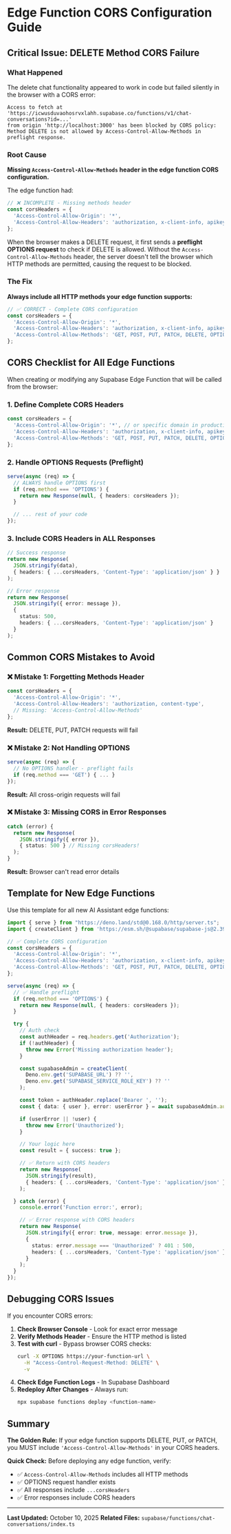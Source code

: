 # Edge Function CORS Configuration Guide

## Critical Issue: DELETE Method CORS Failure

### What Happened
The delete chat functionality appeared to work in code but failed silently in the browser with a CORS error:
```
Access to fetch at 'https://icwusduvaohosrvxlahh.supabase.co/functions/v1/chat-conversations?id=...'
from origin 'http://localhost:3000' has been blocked by CORS policy:
Method DELETE is not allowed by Access-Control-Allow-Methods in preflight response.
```

### Root Cause
**Missing `Access-Control-Allow-Methods` header in the edge function CORS configuration.**

The edge function had:
```typescript
// ❌ INCOMPLETE - Missing methods header
const corsHeaders = {
  'Access-Control-Allow-Origin': '*',
  'Access-Control-Allow-Headers': 'authorization, x-client-info, apikey, content-type',
};
```

When the browser makes a DELETE request, it first sends a **preflight OPTIONS request** to check if DELETE is allowed. Without the `Access-Control-Allow-Methods` header, the server doesn't tell the browser which HTTP methods are permitted, causing the request to be blocked.

### The Fix
**Always include all HTTP methods your edge function supports:**

```typescript
// ✅ CORRECT - Complete CORS configuration
const corsHeaders = {
  'Access-Control-Allow-Origin': '*',
  'Access-Control-Allow-Headers': 'authorization, x-client-info, apikey, content-type',
  'Access-Control-Allow-Methods': 'GET, POST, PUT, PATCH, DELETE, OPTIONS', // ← CRITICAL
};
```

## CORS Checklist for All Edge Functions

When creating or modifying any Supabase Edge Function that will be called from the browser:

### 1. **Define Complete CORS Headers**
```typescript
const corsHeaders = {
  'Access-Control-Allow-Origin': '*', // or specific domain in production
  'Access-Control-Allow-Headers': 'authorization, x-client-info, apikey, content-type',
  'Access-Control-Allow-Methods': 'GET, POST, PUT, PATCH, DELETE, OPTIONS', // List ALL methods
};
```

### 2. **Handle OPTIONS Requests (Preflight)**
```typescript
serve(async (req) => {
  // ALWAYS handle OPTIONS first
  if (req.method === 'OPTIONS') {
    return new Response(null, { headers: corsHeaders });
  }

  // ... rest of your code
});
```

### 3. **Include CORS Headers in ALL Responses**
```typescript
// Success response
return new Response(
  JSON.stringify(data),
  { headers: { ...corsHeaders, 'Content-Type': 'application/json' } }
);

// Error response
return new Response(
  JSON.stringify({ error: message }),
  {
    status: 500,
    headers: { ...corsHeaders, 'Content-Type': 'application/json' }
  }
);
```

## Common CORS Mistakes to Avoid

### ❌ Mistake 1: Forgetting Methods Header
```typescript
const corsHeaders = {
  'Access-Control-Allow-Origin': '*',
  'Access-Control-Allow-Headers': 'authorization, content-type',
  // Missing: 'Access-Control-Allow-Methods'
};
```
**Result:** DELETE, PUT, PATCH requests will fail

### ❌ Mistake 2: Not Handling OPTIONS
```typescript
serve(async (req) => {
  // No OPTIONS handler - preflight fails
  if (req.method === 'GET') { ... }
});
```
**Result:** All cross-origin requests will fail

### ❌ Mistake 3: Missing CORS in Error Responses
```typescript
catch (error) {
  return new Response(
    JSON.stringify({ error }),
    { status: 500 } // Missing corsHeaders!
  );
}
```
**Result:** Browser can't read error details

## Template for New Edge Functions

Use this template for all new AI Assistant edge functions:

```typescript
import { serve } from "https://deno.land/std@0.168.0/http/server.ts";
import { createClient } from 'https://esm.sh/@supabase/supabase-js@2.39.0';

// ✅ Complete CORS configuration
const corsHeaders = {
  'Access-Control-Allow-Origin': '*',
  'Access-Control-Allow-Headers': 'authorization, x-client-info, apikey, content-type',
  'Access-Control-Allow-Methods': 'GET, POST, PUT, PATCH, DELETE, OPTIONS',
};

serve(async (req) => {
  // ✅ Handle preflight
  if (req.method === 'OPTIONS') {
    return new Response(null, { headers: corsHeaders });
  }

  try {
    // Auth check
    const authHeader = req.headers.get('Authorization');
    if (!authHeader) {
      throw new Error('Missing authorization header');
    }

    const supabaseAdmin = createClient(
      Deno.env.get('SUPABASE_URL') ?? '',
      Deno.env.get('SUPABASE_SERVICE_ROLE_KEY') ?? ''
    );

    const token = authHeader.replace('Bearer ', '');
    const { data: { user }, error: userError } = await supabaseAdmin.auth.getUser(token);

    if (userError || !user) {
      throw new Error('Unauthorized');
    }

    // Your logic here
    const result = { success: true };

    // ✅ Return with CORS headers
    return new Response(
      JSON.stringify(result),
      { headers: { ...corsHeaders, 'Content-Type': 'application/json' } }
    );

  } catch (error) {
    console.error('Function error:', error);

    // ✅ Error response with CORS headers
    return new Response(
      JSON.stringify({ error: true, message: error.message }),
      {
        status: error.message === 'Unauthorized' ? 401 : 500,
        headers: { ...corsHeaders, 'Content-Type': 'application/json' },
      }
    );
  }
});
```

## Debugging CORS Issues

If you encounter CORS errors:

1. **Check Browser Console** - Look for exact error message
2. **Verify Methods Header** - Ensure the HTTP method is listed
3. **Test with curl** - Bypass browser CORS checks:
   ```bash
   curl -X OPTIONS https://your-function-url \
     -H "Access-Control-Request-Method: DELETE" \
     -v
   ```
4. **Check Edge Function Logs** - In Supabase Dashboard
5. **Redeploy After Changes** - Always run:
   ```bash
   npx supabase functions deploy <function-name>
   ```

## Summary

**The Golden Rule:** If your edge function supports DELETE, PUT, or PATCH, you MUST include `'Access-Control-Allow-Methods'` in your CORS headers.

**Quick Check:** Before deploying any edge function, verify:
- ✅ `Access-Control-Allow-Methods` includes all HTTP methods
- ✅ OPTIONS request handler exists
- ✅ All responses include `...corsHeaders`
- ✅ Error responses include CORS headers

---

**Last Updated:** October 10, 2025
**Related Files:** `supabase/functions/chat-conversations/index.ts`
